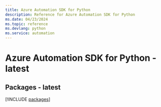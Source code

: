 ```yaml
---
title: Azure Automation SDK for Python
description: Reference for Azure Automation SDK for Python
ms.date: 04/23/2024
ms.topic: reference
ms.devlang: python
ms.service: automation
---
```

# Azure Automation SDK for Python - latest
## Packages - latest
[!INCLUDE [packages](automation-index.md)]